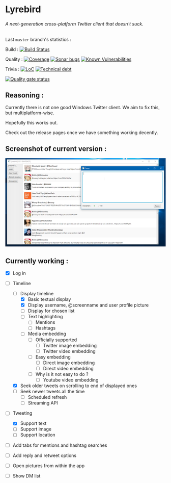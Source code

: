 # Lyrebird
###### A next-generation cross-platform Twitter client that doesn't suck.

Last `master` branch's statistics :

Build : 
[![Build Status](https://jenkins.tristan.moe/job/CI-Lyrebird/job/master/badge/icon)](https://jenkins.tristan.moe/job/CI-Lyrebird/job/master)

Quality : 
[![Coverage](https://sonar.tristan.moe/api/project_badges/measure?project=moe.lyrebird%3Alyrebird&metric=coverage)](https://sonar.tristan.moe/project/activity?graph=coverage&id=moe.lyrebird%3Alyrebird)
[![Sonar bugs](https://sonar.tristan.moe/api/project_badges/measure?project=moe.lyrebird%3Alyrebird&metric=bugs)](https://sonar.tristan.moe/project/issues?id=moe.lyrebird%3Alyrebird&resolved=false&types=BUG)
[![Known Vulnerabilities](https://snyk.io/test/github/tristan971/lyrebird/badge.svg?targetFile=pom.xml)](https://snyk.io/test/github/tristan971/lyrebird?targetFile=pom.xml)

Trivia : 
[![LoC](https://sonar.tristan.moe/api/project_badges/measure?project=moe.lyrebird%3Alyrebird&metric=ncloc)](https://sonar.tristan.moe/project/activity?graph=coverage&id=moe.lyrebird%3Alyrebird)
[![Technical debt](https://sonar.tristan.moe/api/project_badges/measure?project=moe.lyrebird%3Alyrebird&metric=sqale_index)](https://sonar.tristan.moe/project/issues?facetMode=effort&id=moe.lyrebird%3Alyrebird&resolved=false&types=CODE_SMELL)

[![Quality gate status](https://sonar.tristan.moe/api/project_badges/quality_gate?project=moe.lyrebird%3Alyrebird)](https://sonar.tristan.moe/dashboard?id=moe.lyrebird%3Alyrebird)

## Reasoning :
Currently there is not one good Windows Twitter client.
We aim to fix this, but multiplatform-wise.

Hopefully this works out.

Check out the release pages once we have something working decently.

## Screenshot of current version :
[![Screenshot of current version](docs/img/screenshot.png)](docs/img/screenshot.png)

## Currently working :
- [x] Log in 

- [ ] Timeline
    - [ ] Display timeline
        - [x] Basic textual display
        - [x] Display username, @screenname and user profile picture
        - [ ] Display for chosen list
        - [ ] Text highlighting
            - [ ] Mentions
            - [ ] Hashtags
        - [ ] Media embedding
            - [ ] Officially supported
                - [ ] Twitter image embedding
                - [ ] Twitter video embedding
            - [ ] Easy embedding
                - [ ] Direct image embedding
                - [ ] Direct video embedding
            - [ ] Why is it not easy to do ?
                - [ ] Youtube video embedding
    - [x] Seek older tweets on scrolling to end of displayed ones
    - [ ] Seek newer tweets all the time
        - [ ] Scheduled refresh
        - [ ] Streaming API

- [ ] Tweeting
    - [x] Support text
    - [ ] Support image
    - [ ] Support location

- [ ] Add tabs for mentions and hashtag searches

- [ ] Add reply and retweet options

- [ ] Open pictures from within the app

- [ ] Show DM list
